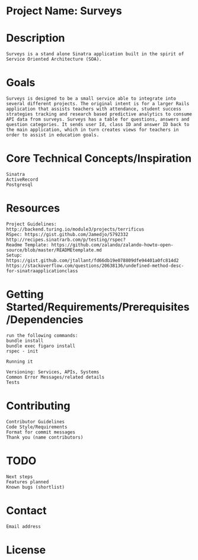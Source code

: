 # Project Name: Surveys
# Description
```
Surveys is a stand alone Sinatra application built in the spirit of Service Oriented Architecture (SOA).
```
# Goals
```
Surveys is designed to be a small service able to integrate into several different projects. The original intent is for a larger Rails application that assists teachers with attendance, student success strategies tracking and research based predictive analytics to consume API data from surveys. Surveys has a table for questions, answers and question categories. It sends user Id, class ID and answer ID back to the main application, which in turn creates views for teachers in order to assist in education goals.
```
# Core Technical Concepts/Inspiration
```
Sinatra
ActiveRecord
Postgresql
```

# Resources
```
Project Guidelines: http://backend.turing.io/module3/projects/terrificus
RSpec: https://gist.github.com/Jamedjo/5792332
http://recipes.sinatrarb.com/p/testing/rspec?
Readme Template: https://github.com/zalando/zalando-howto-open-source/blob/master/READMEtemplate.md
Setup: https://gist.github.com/jtallant/fd66db19e078809dfe94401a0fc814d2
https://stackoverflow.com/questions/20638136/undefined-method-desc-for-sinatraapplicationclass
```


# Getting Started/Requirements/Prerequisites/Dependencies
```
run the following commands:
bundle install
bundle exec figaro install
rspec - init

Running it

Versioning: Services, APIs, Systems
Common Error Messages/related details
Tests
```

# Contributing
```
Contributor Guidelines
Code Style/Requirements
Format for commit messages
Thank you (name contributors)
```
# TODO
```
Next steps
Features planned
Known bugs (shortlist)
```
# Contact
```
Email address
```
# License
